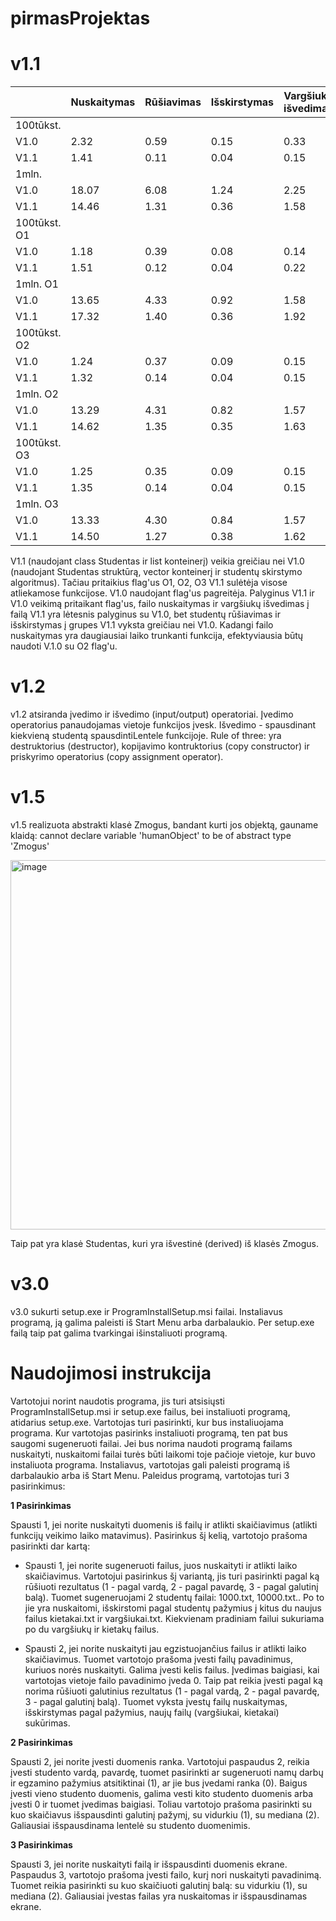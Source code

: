# pirmasProjektas

# **v1.1**

||Nuskaitymas|Rūšiavimas|Išskirstymas|Vargšiukų išvedimas|Kietakų išvedimas|
|-------------|-------------|-------------|-------------|-------------|-------------|
|100tūkst.||||||
|V1.0|2.32|0.59|0.15|0.33|0|
|V1.1|1.41|0.11|0.04|0.15|0|
|1mln.||||||
|V1.0|18.07|6.08|1.24|2.25|0|
|V1.1|14.46|1.31|0.36|1.58|0|
|100tūkst. O1||||||
|V1.0|1.18|0.39|0.08|0.14|0|
|V1.1|1.51|0.12|0.04|0.22|0|
|1mln. O1||||||
|V1.0|13.65|4.33|0.92|1.58|0|
|V1.1|17.32|1.40|0.36|1.92|0|
|100tūkst. O2||||||
|V1.0|1.24|0.37|0.09|0.15|0|
|V1.1|1.32|0.14|0.04|0.15|0|
|1mln. O2||||||
|V1.0|13.29|4.31|0.82|1.57|0|
|V1.1|14.62|1.35|0.35|1.63|0|
|100tūkst. O3||||||
|V1.0|1.25|0.35|0.09|0.15|0|
|V1.1|1.35|0.14|0.04|0.15|0|
|1mln. O3||||||
|V1.0|13.33|4.30|0.84|1.57|0|
|V1.1|14.50|1.27|0.38|1.62|0|

V1.1 (naudojant class Studentas ir list konteinerį) veikia greičiau nei V1.0 (naudojant Studentas struktūrą, vector konteinerį ir studentų skirstymo algoritmus). Tačiau pritaikius flag'us O1, O2, O3 V1.1 sulėtėja visose atliekamose funkcijose. V1.0 naudojant flag'us pagreitėja. Palyginus V1.1 ir V1.0 veikimą pritaikant flag'us, failo nuskaitymas ir vargšiukų išvedimas į failą V1.1 yra lėtesnis palyginus su V1.0, bet studentų rūšiavimas ir išskirstymas į grupes V1.1 vyksta greičiau nei V1.0. Kadangi failo nuskaitymas yra daugiausiai laiko trunkanti funkcija, efektyviausia būtų naudoti V.1.0 su O2 flag'u.


# **v1.2**

v1.2 atsiranda įvedimo ir išvedimo (input/output) operatoriai. Įvedimo operatorius panaudojamas vietoje funkcijos įvesk. Išvedimo - spausdinant kiekvieną studentą spausdintiLentele funkcijoje. Rule of three: yra destruktorius (destructor), kopijavimo kontruktorius (copy constructor) ir priskyrimo operatorius (copy assignment operator).

# **v1.5**

v1.5 realizuota abstrakti klasė Zmogus, bandant kurti jos objektą, gauname klaidą: cannot declare variable 'humanObject' to be of abstract type 'Zmogus'

<img width="591" alt="image" src="https://github.com/ievagud/2uzd/assets/144427953/414e78a2-0c68-45dc-ae7c-051a212d79dc">

Taip pat yra klasė Studentas, kuri yra išvestinė (derived) iš klasės Zmogus.

# **v3.0**

v3.0 sukurti setup.exe ir ProgramInstallSetup.msi failai. Instaliavus programą, ją galima paleisti iš Start Menu arba darbalaukio. Per setup.exe failą taip pat galima tvarkingai išinstaliuoti programą.  

# Naudojimosi instrukcija

Vartotojui norint naudotis programa, jis turi atsisiųsti ProgramInstallSetup.msi ir setup.exe failus, bei instaliuoti programą, atidarius setup.exe. Vartotojas turi pasirinkti, kur bus instaliuojama programa. Kur vartotojas pasirinks instaliuoti programą, ten pat bus saugomi sugeneruoti failai. Jei bus norima naudoti programą failams nuskaityti, nuskaitomi failai turės būti laikomi toje pačioje vietoje, kur buvo instaliuota programa. Instaliavus, vartotojas gali paleisti programą iš darbalaukio arba iš Start Menu. Paleidus programą, vartotojas turi 3 pasirinkimus:

**1 Pasirinkimas**

Spausti 1, jei norite nuskaityti duomenis iš failų ir atlikti skaičiavimus (atlikti funkcijų veikimo laiko matavimus). Pasirinkus šį kelią, vartotojo prašoma pasirinkti dar kartą:

- Spausti 1, jei norite sugeneruoti failus, juos nuskaityti ir atlikti laiko skaičiavimus. Vartotojui pasirinkus šį variantą,  jis turi pasirinkti pagal ką rūšiuoti rezultatus (1 - pagal vardą, 2 - pagal pavardę, 3 - pagal galutinį balą). Tuomet sugeneruojami 2 studentų failai: 1000.txt, 10000.txt.. Po to jie yra nuskaitomi, išskirstomi pagal studentų pažymius į kitus du naujus failus kietakai.txt ir vargšiukai.txt. Kiekvienam pradiniam failui sukuriama po du vargšiukų ir kietakų failus.

- Spausti 2, jei norite nuskaityti jau egzistuojančius failus ir atlikti laiko skaičiavimus. Tuomet vartotojo prašoma įvesti failų pavadinimus, kuriuos norės nuskaityti. Galima įvesti kelis failus. Įvedimas baigiasi, kai vartotojas vietoje failo pavadinimo įveda 0. Taip pat reikia įvesti pagal ką norima rūšiuoti galutinius rezultatus (1 - pagal vardą, 2 - pagal pavardę, 3 - pagal galutinį balą). Tuomet vyksta įvestų failų nuskaitymas, išskirstymas pagal pažymius, naujų failų (vargšiukai, kietakai) sukūrimas.

**2 Pasirinkimas**
  
Spausti 2, jei norite įvesti duomenis ranka. Vartotojui paspaudus 2, reikia įvesti studento vardą, pavardę, tuomet pasirinkti ar sugeneruoti namų darbų ir egzamino pažymius atsitiktinai (1), ar jie bus įvedami ranka (0). Baigus įvesti vieno studento duomenis, galima vesti kito studento duomenis arba įvesti 0 ir tuomet įvedimas baigiasi. Toliau vartotojo prašoma pasirinkti su kuo skaičiavus išspausdinti galutinį pažymį, su vidurkiu (1), su mediana (2). Galiausiai išspausdinama lentelė  su studento duomenimis.

**3 Pasirinkimas**

Spausti 3, jei norite nuskaityti failą ir išspausdinti duomenis ekrane. Paspaudus 3, vartotojo prašoma įvesti failo, kurį nori nuskaityti pavadinimą. Tuomet reikia pasirinkti su kuo skaičiuoti galutinį balą: su vidurkiu (1), su mediana (2). Galiausiai  įvestas failas yra nuskaitomas ir išspausdinamas ekrane.

